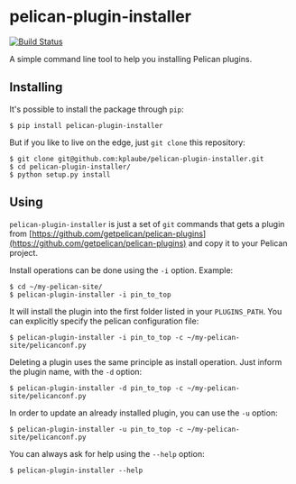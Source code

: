 # pelican-plugin-installer

[![Build Status](https://travis-ci.org/kplaube/pelican-plugin-installer.svg?branch=master)](https://travis-ci.org/kplaube/pelican-plugin-installer)

A simple command line tool to help you installing Pelican plugins.

## Installing

It's possible to install the package through `pip`:

```
$ pip install pelican-plugin-installer
```

But if you like to live on the edge, just `git clone` this repository:

```
$ git clone git@github.com:kplaube/pelican-plugin-installer.git
$ cd pelican-plugin-installer/
$ python setup.py install
```

## Using

`pelican-plugin-installer` is just a set of `git` commands that gets a plugin from [https://github.com/getpelican/pelican-plugins](https://github.com/getpelican/pelican-plugins) and copy it to your Pelican project.

Install operations can be done using the `-i` option. Example:

```
$ cd ~/my-pelican-site/
$ pelican-plugin-installer -i pin_to_top
```

It will install the plugin into the first folder listed in your `PLUGINS_PATH`. You can explicitly specify the pelican configuration file:

```
$ pelican-plugin-installer -i pin_to_top -c ~/my-pelican-site/pelicanconf.py
```

Deleting a plugin uses the same principle as install operation. Just inform the plugin name, with the `-d` option:

```
$ pelican-plugin-installer -d pin_to_top -c ~/my-pelican-site/pelicanconf.py
```

In order to update an already installed plugin, you can use the `-u` option:

```
$ pelican-plugin-installer -u pin_to_top -c ~/my-pelican-site/pelicanconf.py
```

You can always ask for help using the `--help` option:

```
$ pelican-plugin-installer --help
```
